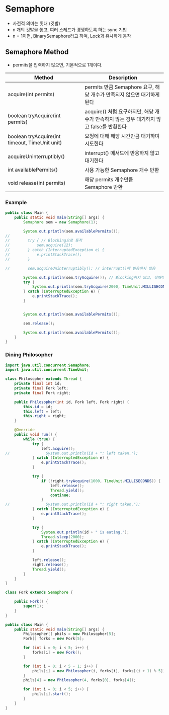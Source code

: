 # Semaphore
* 사전적 의미는 횟대 (깃발)
* n 개의 깃발을 놓고, 여러 스레드가 경쟁하도록 하는 sync 기법
* n = 1이면, BinarySemaphore라고 하며, Lock과 유사하게 동작

## Semaphore Method
* permits을 입력하지 않으면, 기본적으로 1개이다.

| Method | Description |
|--------|-------------|
| acquire(int permits) | permits 만큼 Semaphore 요구, 해당 개수가 만족되지 않으면 대기하게 된다 |
| boolean tryAcquire(int permits) | acquire() 처럼 요구하지만, 해당 개수가 만족하지 않는 경우 대기하지 않고 false를 반환한다  |
| boolean tryAcquire(int timeout, TimeUnit unit) | 요청에 대해 해당 시간만큼 대기하며 시도한다 |
| acquireUninterruptibly() | interrupt() 메서드에 반응하지 않고 대기한다 |
| int availablePermits() | 사용 가능한 Semaphore 개수 반환 |
| void release(int permits) | 해당 permits 개수만큼 Semaphore 반환 |


### Example
```java
public class Main {
    public static void main(String[] args) {
        Semaphore sem = new Semaphore(1);

        System.out.println(sem.availablePermits());
//
//        try { // Blocking으로 동작
//            sem.acquire(12);
//        } catch (InterruptedException e) {
//            e.printStackTrace();
//        }

//        sem.acquireUninterruptibly(); // interrupt()에 반응하지 않음

        System.out.println(sem.tryAcquire()); // Blocking하지 않고, 실패하면 false 리턴
        try {
            System.out.println(sem.tryAcquire(2000, TimeUnit.MILLISECONDS)); // Blocking하지 않고, 실패하면 false 리턴
        } catch (InterruptedException e) {
            e.printStackTrace();
        }


        System.out.println(sem.availablePermits());

        sem.release();

        System.out.println(sem.availablePermits());
    }
}
```

### Dining Philosopher
```java
import java.util.concurrent.Semaphore;
import java.util.concurrent.TimeUnit;

class Philosopher extends Thread {
    private final int id;
    private final Fork left;
    private final Fork right;

    public Philosopher(int id, Fork left, Fork right) {
        this.id = id;
        this.left = left;
        this.right = right;
    }

    @Override
    public void run() {
        while (true) {
            try {
                left.acquire();
//                System.out.println(id + ": left taken.");
            } catch (InterruptedException e) {
                e.printStackTrace();
            }

            try {
                if (!right.tryAcquire(1000, TimeUnit.MILLISECONDS)) {
                    left.release();
                    Thread.yield();
                    continue;
                }
//                System.out.println(id + ": right taken.");
            } catch (InterruptedException e) {
                e.printStackTrace();
            }

            try {
                System.out.println(id + " is eating.");
                Thread.sleep(2000);
            } catch (InterruptedException e) {
                e.printStackTrace();
            }

            left.release();
            right.release();
            Thread.yield();
        }
    }
}

class Fork extends Semaphore {

    public Fork() {
        super(1);
    }
}

public class Main {
    public static void main(String[] args) {
        Philosopher[] phils = new Philosopher[5];
        Fork[] forks = new Fork[5];

        for (int i = 0; i < 5; i++) {
            forks[i] = new Fork();
        }

        for (int i = 0; i < 5 - 1; i++) {
            phils[i] = new Philosopher(i, forks[i], forks[(i + 1) % 5]);
        }
        phils[4] = new Philosopher(4, forks[0], forks[4]);

        for (int i = 0; i < 5; i++) {
            phils[i].start();
        }
    }
}
```